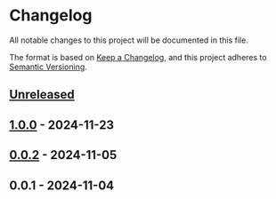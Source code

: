 # Changelog

All notable changes to this project will be documented in this file.

The format is based on [Keep a Changelog](https://keepachangelog.com/en/1.0.0/),
and this project adheres to [Semantic Versioning](https://semver.org/spec/v2.0.0.html).

<a name="unreleased"></a>
## [Unreleased]


<a name="1.0.0"></a>
## [1.0.0] - 2024-11-23

<a name="0.0.2"></a>
## [0.0.2] - 2024-11-05

<a name="0.0.1"></a>
## 0.0.1 - 2024-11-04

[Unreleased]: https://github.com/basecodeoy/laravel-package-powerpack/compare/1.0.0...HEAD
[1.0.0]: https://github.com/basecodeoy/laravel-package-powerpack/compare/0.0.2...1.0.0
[0.0.2]: https://github.com/basecodeoy/laravel-package-powerpack/compare/0.0.1...0.0.2
